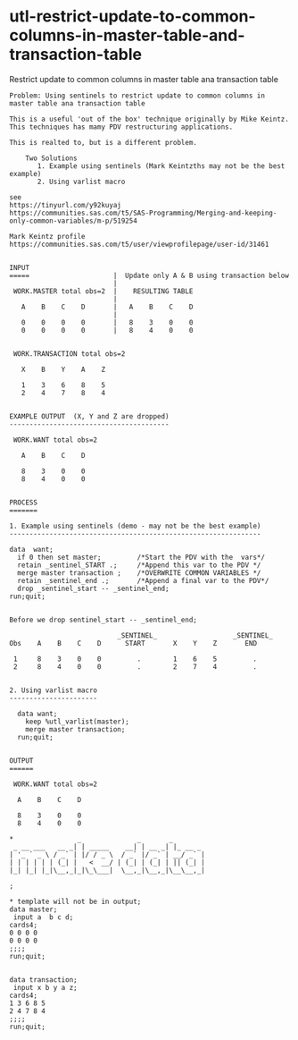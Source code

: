 # utl-restrict-update-to-common-columns-in-master-table-and-transaction-table
Restrict update to common columns in master table ana transaction table

    Problem: Using sentinels to restrict update to common columns in master table ana transaction table                  
                                                                                                                         
    This is a useful 'out of the box' technique originally by Mike Keintz.                                               
    This techniques has mamy PDV restructuring applications.                                                             
                                                                                                                         
    This is realted to, but is a different problem.                                                                      
                                                                                                                         
        Two Solutions                                                                                                    
           1. Example using sentinels (Mark Keintzths may not be the best example)                                       
           2. Using varlist macro                                                                                        
                                                                                                                         
    see                                                                                                                  
    https://tinyurl.com/y92kuyaj                                                                                         
    https://communities.sas.com/t5/SAS-Programming/Merging-and-keeping-only-common-variables/m-p/519254                  
                                                                                                                         
    Mark Keintz profile                                                                                                  
    https://communities.sas.com/t5/user/viewprofilepage/user-id/31461                                                    
                                                                                                                         
                                                                                                                         
    INPUT                                                                                                                
    =====                     |  Update only A & B using transaction below                                               
                              |                                                                                          
     WORK.MASTER total obs=2  |    RESULTING TABLE                                                                       
                              |                                                                                          
       A    B    C    D       |   A    B    C    D                                                                       
                              |                                                                                          
       0    0    0    0       |   8    3    0    0                                                                       
       0    0    0    0       |   8    4    0    0                                                                       
                                                                                                                         
                                                                                                                         
     WORK.TRANSACTION total obs=2                                                                                        
                                                                                                                         
       X    B    Y    A    Z                                                                                             
                                                                                                                         
       1    3    6    8    5                                                                                             
       2    4    7    8    4                                                                                             
                                                                                                                         
                                                                                                                         
    EXAMPLE OUTPUT  (X, Y and Z are dropped)                                                                             
    ----------------------------------------                                                                             
                                                                                                                         
     WORK.WANT total obs=2                                                                                               
                                                                                                                         
       A    B    C    D                                                                                                  
                                                                                                                         
       8    3    0    0                                                                                                  
       8    4    0    0                                                                                                  
                                                                                                                         
                                                                                                                         
    PROCESS                                                                                                              
    =======                                                                                                              
                                                                                                                         
    1. Example using sentinels (demo - may not be the best example)                                                      
    ---------------------------------------------------------------                                                      
                                                                                                                         
    data  want;                                                                                                          
      if 0 then set master;         /*Start the PDV with the  vars*/                                                     
      retain _sentinel_START .;     /*Append this var to the PDV */                                                      
      merge master transaction ;    /*OVERWRITE COMMON VARIABLES */                                                      
      retain _sentinel_end .;       /*Append a final var to the PDV*/                                                    
      drop _sentinel_start -- _sentinel_end;                                                                             
    run;quit;                                                                                                            
                                                                                                                         
                                                                                                                         
    Before we drop sentinel_start -- _sentinel_end;                                                                      
                                                                                                                         
                               _SENTINEL_                   _SENTINEL_                                                   
    Obs    A    B    C    D      START       X    Y    Z       END                                                       
                                                                                                                         
     1     8    3    0    0         .        1    6    5         .                                                       
     2     8    4    0    0         .        2    7    4         .                                                       
                                                                                                                         
                                                                                                                         
    2. Using varlist macro                                                                                               
    ----------------------                                                                                               
                                                                                                                         
      data want;                                                                                                         
        keep %utl_varlist(master);                                                                                       
        merge master transaction;                                                                                        
      run;quit;                                                                                                          
                                                                                                                         
                                                                                                                         
    OUTPUT                                                                                                               
    ======                                                                                                               
                                                                                                                         
     WORK.WANT total obs=2                                                                                               
                                                                                                                         
      A    B    C    D                                                                                                   
                                                                                                                         
      8    3    0    0                                                                                                   
      8    4    0    0                                                                                                   
                                                                                                                         
    *                _              _       _                                                                            
     _ __ ___   __ _| | _____    __| | __ _| |_ __ _                                                                     
    | '_ ` _ \ / _` | |/ / _ \  / _` |/ _` | __/ _` |                                                                    
    | | | | | | (_| |   <  __/ | (_| | (_| | || (_| |                                                                    
    |_| |_| |_|\__,_|_|\_\___|  \__,_|\__,_|\__\__,_|                                                                    
                                                                                                                         
    ;                                                                                                                    
                                                                                                                         
    * template will not be in output;                                                                                    
    data master;                                                                                                         
     input a  b c d;                                                                                                     
    cards4;                                                                                                              
    0 0 0 0                                                                                                              
    0 0 0 0                                                                                                              
    ;;;;                                                                                                                 
    run;quit;                                                                                                            
                                                                                                                         
                                                                                                                         
    data transaction;                                                                                                    
     input x b y a z;                                                                                                    
    cards4;                                                                                                              
    1 3 6 8 5                                                                                                            
    2 4 7 8 4                                                                                                            
    ;;;;                                                                                                                 
    run;quit;                                                                                                            
                                                                                                                         
                                                                                                                         
                                                                                                                         
